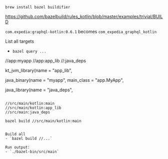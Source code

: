
`brew install bazel buildifier`

https://github.com/bazelbuild/rules_kotlin/blob/master/examples/trivial/BUILD

`com.expedia:graphql-kotlin:0.6.1` becomes
`com_expedia_graphql_kotlin`

List all targets
- `bazel query ...`

//app:myapp
//app:app_lib
//:java_deps

kt_jvm_library(name = "app_lib",

java_binary(name = "myapp",
    main_class = "app.MyApp",

java_library(name = "java_deps",

~~~

//src/main/kotlin:main
//src/main/kotlin:app_lib
//src/main:java_deps

bazel build //src/main/kotlin:main


Build all
- `bazel build //...`

Run output:
- `./bazel-bin/src/main`




